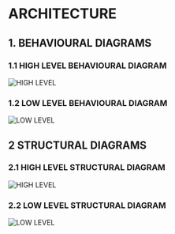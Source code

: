 
# ARCHITECTURE

## 1. BEHAVIOURAL DIAGRAMS

### 1.1 HIGH LEVEL BEHAVIOURAL DIAGRAM

![HIGH LEVEL](https://user-images.githubusercontent.com/98839429/157086211-da9d5b95-6c2a-4a9f-9728-033c96d77590.png)

### 1.2 LOW LEVEL BEHAVIOURAL DIAGRAM

![LOW LEVEL](https://user-images.githubusercontent.com/98839429/157086556-434c3ffa-71c8-438f-9863-3ac77c0a703a.png)

## 2 STRUCTURAL DIAGRAMS

### 2.1 HIGH LEVEL STRUCTURAL DIAGRAM

![HIGH LEVEL](https://user-images.githubusercontent.com/98839429/157086840-30631403-6b69-417b-b4dc-0dfc71061ee4.png)

### 2.2 LOW LEVEL STRUCTURAL DIAGRAM

![LOW LEVEL](https://user-images.githubusercontent.com/98839429/156988501-913daa59-e6d2-4283-9b63-f50f25fe3064.png)

